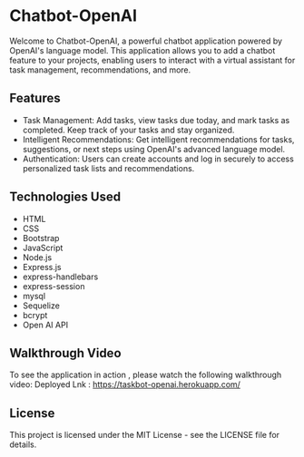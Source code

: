 # Chatbot-OpenAI
Welcome to Chatbot-OpenAI, a powerful chatbot application powered by OpenAI's language model. This application allows you to add a chatbot feature to your projects, enabling users to interact with a virtual assistant for task management, recommendations, and more.

## Features
* Task Management: Add tasks, view tasks due today, and mark tasks as completed. Keep track of your tasks and stay organized.
* Intelligent Recommendations: Get intelligent recommendations for tasks, suggestions, or next steps using OpenAI's advanced language model.
* Authentication: Users can create accounts and log in securely to access personalized task lists and recommendations.

## Technologies Used
* HTML
* CSS
* Bootstrap
* JavaScript
* Node.js
* Express.js
* express-handlebars
* express-session
* mysql
* Sequelize
* bcrypt
* Open AI API

## Walkthrough Video
To see the application in action , please watch the following walkthrough video:                                 Deployed Lnk : https://taskbot-openai.herokuapp.com/




## License
This project is licensed under the MIT License - see the LICENSE file for details.